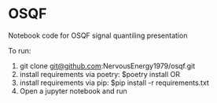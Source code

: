 # OSQF
Notebook code for OSQF signal quantiling presentation

To run:
1. git clone git@github.com:NervousEnergy1979/osqf.git
2. install requirements via poetry: $poetry install
OR
3. install requirements via pip: $pip install -r requirements.txt
4. Open a jupyter notebook and run